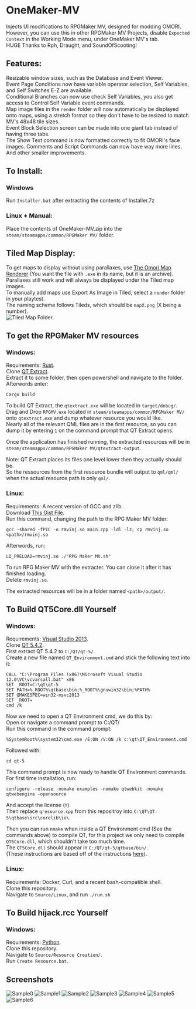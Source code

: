 # OneMaker-MV
Injects UI modifications to RPGMaker MV, designed for modding OMORI.  
However, you can use this in other RPGMaker MV Projects, disable `Expected Context` in the Working Mode menu, under OneMaker MV's tab.    
HUGE Thanks to Rph, Draught, and SoundOfScooting!  

## Features:
Resizable window sizes, such as the Database and Event Viewer.  
Event Page Conditions now have variable operator selection, Self Variables, and Self Switches E-Z are available.  
Conditional Branches can now use check Self Variables, you also get access to Control Self Variable event commands.  
Map image files in the `render` folder will now automatically be displayed onto maps, using a stretch format so they don't have to be resized to match MV's 48x48 tile sizes.  
Event Block Selection screen can be made into one giant tab instead of having three tabs.  
The Show Text command is now formatted correctly to fit OMORI's face images.
Comments and Script Commands can now have way more lines.  
And other smaller improvements.  

## To Install:  
### Windows  
Run `Installer.bat` after extracting the contents of Installer.7z

### Linux + Manual:  
Place the contents of OneMaker-MV.zip into the `steam/steamapps/common/RPGMaker MV/` folder.  

## Tiled Map Display:
To get maps to display without using parallaxes, use [The Omori Map Renderer](https://github.com/rphsoftware/omori-map-preview-renderer/actions/runs/13727034987) (You want the file with `.exe` in its name, but it is an archive).  
Parallaxes still work and will always be displayed under the Tiled map images.  
To manually add maps use Export As Image in Tiled, select a `render` folder in your playtest.  
The naming scheme follows Tileds, which should be `mapX.png` (X being a number).  
![Tiled Map Folder](https://github.com/user-attachments/assets/137a8bc5-d6a3-40a2-bccd-157a0337a687).  

## To get the RPGMaker MV resources
### Windows:
Requirements: [Rust](https://www.rust-lang.org/tools/install).  
Clone [QT Extract](https://github.com/axstin/qtextract).  
Extract it to some folder, then open powershell and navigate to the folder.  
Afterwords enter:
```
Cargo build
```
To build QT Extract, the `qtextract.exe` will be located in `target/debug/`.  
Drag and Drop `RPGMV.exe` located in `steam/steamapps/common/RPGMaker MV/` onto `qtextract.exe` and dump whatever resource you would like.  
Nearly all of the relevant QML files are in the first resource, so you can dump it by entering `1` on the command prompt that QT Extract opens.  

Once the application has finished running, the extracted resources will be in `steam/steamapps/common/RPGMaker MV/qtextract-output`.  

Note: QT Extract places its files one level lower then they actually should be.  
So the ressources from the first resource bundle will output to `qml/qml/` when the actual resource path is only `qml/`.  

### Linux:
Requirements: A recent version of GCC and zlib.  
Download [This Gist File](https://gist.github.com/rphsoftware/e379c86354fdcff5386c4115df4c8f39).  
Run this command, changing the path to the RPG Maker MV folder:  
```
gcc -shared -fPIC -o rmvinj.so main.cpp -ldl -lz; cp rmvinj.so <path>/rmvinj.so 
```

Afterwords, run:
```
LD_PRELOAD=rmvinj.so ./"RPG Maker MV.sh"
```
To run RPG Maker MV with the extracter. You can close it after it has finished loading.  
Delete `rmvinj.so`.  

The extracted resources will be in a folder named `<path>/output/`.  

## To Build QT5Core.dll Yourself
### Windows:  
Requirements: [Visual Studio 2013](https://archive.org/details/en_visual_studio_community_2013_with_update_5_x86_dvd_6816332).  
Clone [QT 5.4.2](https://download.qt.io/new_archive/qt/5.4/5.4.2/single/qt-everywhere-opensource-src-5.4.2.zip).  
First extract QT 5.4.2 to `C:/QT/qt-5/`.  
Create a new file named `QT_Environment.cmd` and stick the following text into it:  
```
CALL "C:\Program Files (x86)\Microsoft Visual Studio 12.0\VC\vcvarsall.bat" x86
SET _ROOT=C:\qt\qt-5
SET PATH=%_ROOT%\qtbase\bin;%_ROOT%\gnuwin32\bin;%PATH%
SET QMAKESPEC=win32-msvc2013
SET _ROOT=
cmd /k
```
Now we need to open a QT Environment cmd, we do this by:  
Open or navigate a command prompt to C:/QT/  
Run this command in the command prompt:  
```
%SystemRoot%\system32\cmd.exe /E:ON /V:ON /k c:\qt\QT_Environment.cmd
```
Followed with:
```
cd qt-5
```
This command prompt is now ready to handle QT Environment commands.  
For first time installation, run:  
```
configure -release -nomake examples -nomake qtwebkit -nomake qtwebengine -opensource
```
And accept the license (`Y`).  
Then replace `qresource.cpp` from this repositroy into `C:\QT\QT-5\qtbase\src\corelib\io\`.  

Then you can run `nmake` when inside a QT Environment cmd (See the commands above) to compile QT, for this project we only need to compile `QT5Core.dll`, which shouldn't take too much time.  
The `QT5Core.dll` should appear in `C:/QT/qt-5/qtbase/bin/`.  
(These instructions are based off of the instructions [here](https://doc.qt.io/archives/qt-5.5/windows-building.html)).  

### Linux:
Requirements: Docker, Curl, and a recent bash-compatible shell.  
Clone this repository.  
Navigate to `Source/Linux`, and run `./run.sh`

## To Build hijack.rcc Yourself
### Windows: 
Requirements: [Python](https://www.python.org/downloads/).  
Clone this repository.  
Navigate to `Source/Resource Creation/`.  
Run `Create Resource.bat`.  

## Screenshots
![Sample0](https://github.com/user-attachments/assets/7c7dba64-c0d4-4d68-a542-06da93b634b8)
![Sample1](https://github.com/user-attachments/assets/7ba5a5e9-7627-4bec-9dbe-29b17d81e213)
![Sample2](https://github.com/user-attachments/assets/3192ebaa-ef99-405a-b048-19d20714387f)
![Sample3](https://github.com/user-attachments/assets/981eda08-e2ea-4b02-9ffd-aeeb1f88c80f)
![Sample4](https://github.com/user-attachments/assets/9db921e9-ba18-47b8-8620-fce1f37f6f7a)
![Sample5](https://github.com/user-attachments/assets/0b880a3c-31f4-48ec-ae0d-3a9a8f536725)
![Sample6](https://github.com/user-attachments/assets/10bcce6e-6457-451d-8435-cf608169eee2)
